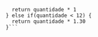 ```if(quantidade >= 12) {
        return quantidade * 1
      } else if(quantidade < 12) {
        return quantidade * 1.30
      }```